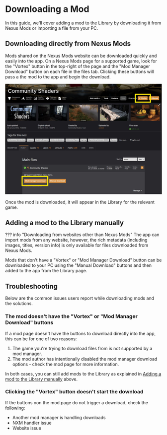 # Downloading a Mod

In this guide, we'll cover adding a mod to the Library by downloading it from Nexus Mods or importing a file from your PC. 

## Downloading directly from Nexus Mods
Mods shared on the Nexus Mods website can be downloaded quickly and easily into the app. On a Nexus Mods page for a supported game, look for the "Vortex" button in the top-right of the page and the "Mod Manager Download" button on each file in the files tab. Clicking these buttons will pass a the mod to the app and begin the download. 

![The Nexus Mods website with the top-right "Vortex" button highlighted and the "Mod Manager Download" button in the Files tab](../images/DownloadButtonsNexusMods.webp)

Once the mod is downloaded, it will appear in the Library for the relevant game. 

## Adding a mod to the Library manually
??? info "Downloading from websites other than Nexus Mods"
    The app can import mods from any website, however, the rich metadata (including images, titles, version info) is only available for files downloaded from Nexus Mods.

Mods that don't have a "Vortex" or "Mod Manager Download" button can be downloaded to your PC using the "Manual Download" buttons and then added to the app from the Library page. 

## Troubleshooting
Below are the common issues users report while downloading mods and the solutions.

### The mod doesn't have the "Vortex" or "Mod Manager Download" buttons
If a mod page doesn't have the buttons to download directly into the app, this can be for one of two reasons:

1. The game you're trying to download files from is not supported by a mod manager.
2. The mod author has intentionally disabled the mod manager download options - check the mod page for more information.

In both cases, you can still add mods to the Library as explained in [Adding a mod to the Library manually](#adding-a-mod-to-the-library-manually) above.

### Clicking the "Vortex" button doesn't start the download

If the buttons oon the mod page do not trigger a download, check the following:

- Another mod manager is handling downloads
- NXM handler issue
- Website issue
